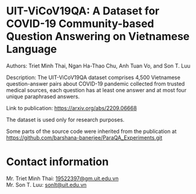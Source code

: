 # UIT-ViCoV19QA: A Dataset for COVID-19 Community-based Question Answering on Vietnamese Language
Authors: Triet Minh Thai, Ngan Ha-Thao Chu, Anh Tuan Vo, and Son T. Luu  

Description: The UIT-ViCoV19QA dataset comprises 4,500 Vietnamese question-answer pairs about COVID-19 pandemic collected from trusted medical sources, each question has at least one answer and at most four unique paraphrased answers.

Link to publication: https://arxiv.org/abs/2209.06668

The dataset is used only for research purposes.

Some parts of the source code were inherited from the publication at https://github.com/barshana-banerjee/ParaQA_Experiments.git

# Contact information  
Mr. Triet Minh Thai:  19522397@gm.uit.edu.vn   
Mr. Son T. Luu: sonlt@uit.edu.vn

